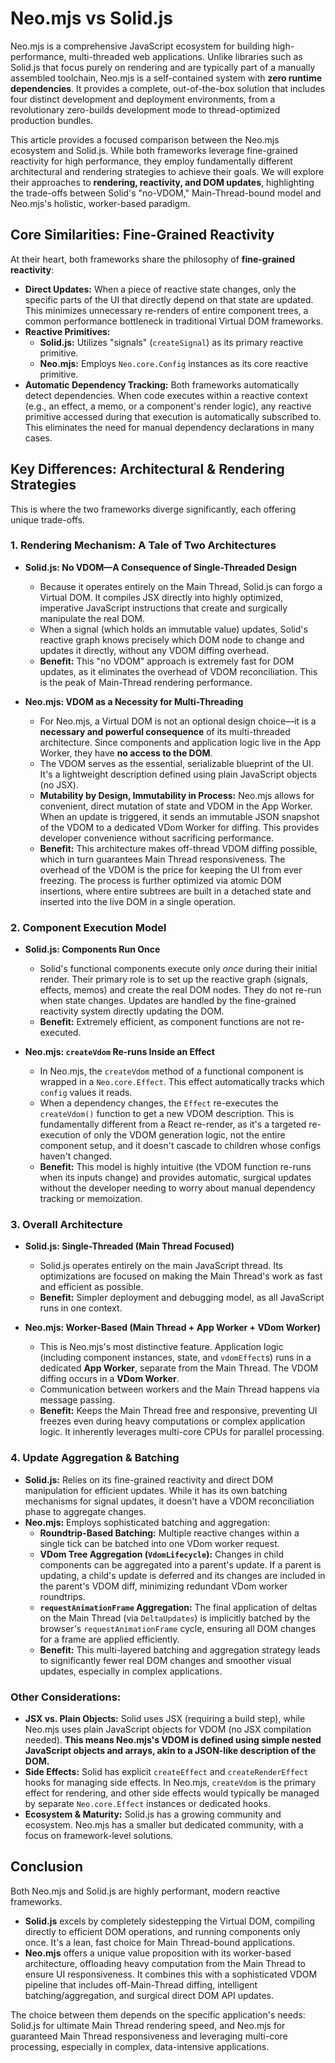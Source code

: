 # Neo.mjs vs Solid.js

Neo.mjs is a comprehensive JavaScript ecosystem for building high-performance, multi-threaded web applications. Unlike libraries such as Solid.js that focus purely on rendering and are typically part of a manually assembled toolchain, Neo.mjs is a self-contained system with **zero runtime dependencies**. It provides a complete, out-of-the-box solution that includes four distinct development and deployment environments, from a revolutionary zero-builds development mode to thread-optimized production bundles.

This article provides a focused comparison between the Neo.mjs ecosystem and Solid.js. While both frameworks leverage fine-grained reactivity for high performance, they employ fundamentally different architectural and rendering strategies to achieve their goals. We will explore their approaches to **rendering, reactivity, and DOM updates**, highlighting the trade-offs between Solid's "no-VDOM," Main-Thread-bound model and Neo.mjs's holistic, worker-based paradigm.

## Core Similarities: Fine-Grained Reactivity

At their heart, both frameworks share the philosophy of **fine-grained reactivity**:

*   **Direct Updates:** When a piece of reactive state changes, only the specific parts of the UI that directly depend on that state are updated. This minimizes unnecessary re-renders of entire component trees, a common performance bottleneck in traditional Virtual DOM frameworks.
*   **Reactive Primitives:**
    *   **Solid.js:** Utilizes "signals" (`createSignal`) as its primary reactive primitive.
    *   **Neo.mjs:** Employs `Neo.core.Config` instances as its core reactive primitive.
*   **Automatic Dependency Tracking:** Both frameworks automatically detect dependencies. When code executes within a reactive context (e.g., an effect, a memo, or a component's render logic), any reactive primitive accessed during that execution is automatically subscribed to. This eliminates the need for manual dependency declarations in many cases.

## Key Differences: Architectural & Rendering Strategies

This is where the two frameworks diverge significantly, each offering unique trade-offs.

### 1. Rendering Mechanism: A Tale of Two Architectures

*   **Solid.js: No VDOM—A Consequence of Single-Threaded Design**
    *   Because it operates entirely on the Main Thread, Solid.js can forgo a Virtual DOM. It compiles JSX directly into highly optimized, imperative JavaScript instructions that create and surgically manipulate the real DOM.
    *   When a signal (which holds an immutable value) updates, Solid's reactive graph knows precisely which DOM node to change and updates it directly, without any VDOM diffing overhead.
    *   **Benefit:** This "no VDOM" approach is extremely fast for DOM updates, as it eliminates the overhead of VDOM reconciliation. This is the peak of Main-Thread rendering performance.

*   **Neo.mjs: VDOM as a Necessity for Multi-Threading**
    *   For Neo.mjs, a Virtual DOM is not an optional design choice—it is a **necessary and powerful consequence** of its multi-threaded architecture. Since components and application logic live in the App Worker, they have **no access to the DOM**.
    *   The VDOM serves as the essential, serializable blueprint of the UI. It's a lightweight description defined using plain JavaScript objects (no JSX).
    *   **Mutability by Design, Immutability in Process:** Neo.mjs allows for convenient, direct mutation of state and VDOM in the App Worker. When an update is triggered, it sends an immutable JSON snapshot of the VDOM to a dedicated VDom Worker for diffing. This provides developer convenience without sacrificing performance.
    *   **Benefit:** This architecture makes off-thread VDOM diffing possible, which in turn guarantees Main Thread responsiveness. The overhead of the VDOM is the price for keeping the UI from ever freezing. The process is further optimized via atomic DOM insertions, where entire subtrees are built in a detached state and inserted into the live DOM in a single operation.

### 2. Component Execution Model

*   **Solid.js: Components Run Once**
    *   Solid's functional components execute only *once* during their initial render. Their primary role is to set up the reactive graph (signals, effects, memos) and create the real DOM nodes. They do not re-run when state changes. Updates are handled by the fine-grained reactivity system directly updating the DOM.
    *   **Benefit:** Extremely efficient, as component functions are not re-executed.

*   **Neo.mjs: `createVdom` Re-runs Inside an Effect**
    *   In Neo.mjs, the `createVdom` method of a functional component is wrapped in a `Neo.core.Effect`. This effect automatically tracks which `config` values it reads.
    *   When a dependency changes, the `Effect` re-executes the `createVdom()` function to get a new VDOM description. This is fundamentally different from a React re-render, as it's a targeted re-execution of only the VDOM generation logic, not the entire component setup, and it doesn't cascade to children whose configs haven't changed.
    *   **Benefit:** This model is highly intuitive (the VDOM function re-runs when its inputs change) and provides automatic, surgical updates without the developer needing to worry about manual dependency tracking or memoization.

### 3. Overall Architecture

*   **Solid.js: Single-Threaded (Main Thread Focused)**
    *   Solid.js operates entirely on the main JavaScript thread. Its optimizations are focused on making the Main Thread's work as fast and efficient as possible.
    *   **Benefit:** Simpler deployment and debugging model, as all JavaScript runs in one context.

*   **Neo.mjs: Worker-Based (Main Thread + App Worker + VDom Worker)**
    *   This is Neo.mjs's most distinctive feature. Application logic (including component instances, state, and `vdomEffect`s) runs in a dedicated **App Worker**, separate from the Main Thread. The VDOM diffing occurs in a **VDom Worker**.
    *   Communication between workers and the Main Thread happens via message passing.
    *   **Benefit:** Keeps the Main Thread free and responsive, preventing UI freezes even during heavy computations or complex application logic. It inherently leverages multi-core CPUs for parallel processing.

### 4. Update Aggregation & Batching

*   **Solid.js:** Relies on its fine-grained reactivity and direct DOM manipulation for efficient updates. While it has its own batching mechanisms for signal updates, it doesn't have a VDOM reconciliation phase to aggregate changes.
*   **Neo.mjs:** Employs sophisticated batching and aggregation:
    *   **Roundtrip-Based Batching:** Multiple reactive changes within a single tick can be batched into one VDom worker request.
    *   **VDom Tree Aggregation (`VdomLifecycle`):** Changes in child components can be aggregated into a parent's update. If a parent is updating, a child's update is deferred and its changes are included in the parent's VDOM diff, minimizing redundant VDom worker roundtrips.
    *   **`requestAnimationFrame` Aggregation:** The final application of deltas on the Main Thread (via `DeltaUpdates`) is implicitly batched by the browser's `requestAnimationFrame` cycle, ensuring all DOM changes for a frame are applied efficiently.
    *   **Benefit:** This multi-layered batching and aggregation strategy leads to significantly fewer real DOM changes and smoother visual updates, especially in complex applications.

### Other Considerations:

*   **JSX vs. Plain Objects:** Solid uses JSX (requiring a build step), while Neo.mjs uses plain JavaScript objects for VDOM (no JSX compilation needed). **This means Neo.mjs's VDOM is defined using simple nested JavaScript objects and arrays, akin to a JSON-like description of the DOM.**
*   **Side Effects:** Solid has explicit `createEffect` and `createRenderEffect` hooks for managing side effects. In Neo.mjs, `createVdom` is the primary effect for rendering, and other side effects would typically be managed by separate `Neo.core.Effect` instances or dedicated hooks.
*   **Ecosystem & Maturity:** Solid.js has a growing community and ecosystem. Neo.mjs has a smaller but dedicated community, with a focus on framework-level solutions.

## Conclusion

Both Neo.mjs and Solid.js are highly performant, modern reactive frameworks.

*   **Solid.js** excels by completely sidestepping the Virtual DOM, compiling directly to efficient DOM operations, and running components only once. It's a lean, fast choice for Main Thread-bound applications.
*   **Neo.mjs** offers a unique value proposition with its worker-based architecture, offloading heavy computation from the Main Thread to ensure UI responsiveness. It combines this with a sophisticated VDOM pipeline that includes off-Main-Thread diffing, intelligent batching/aggregation, and surgical direct DOM API updates.

The choice between them depends on the specific application's needs: Solid.js for ultimate Main Thread rendering speed, and Neo.mjs for guaranteed Main Thread responsiveness and leveraging multi-core processing, especially in complex, data-intensive applications.
